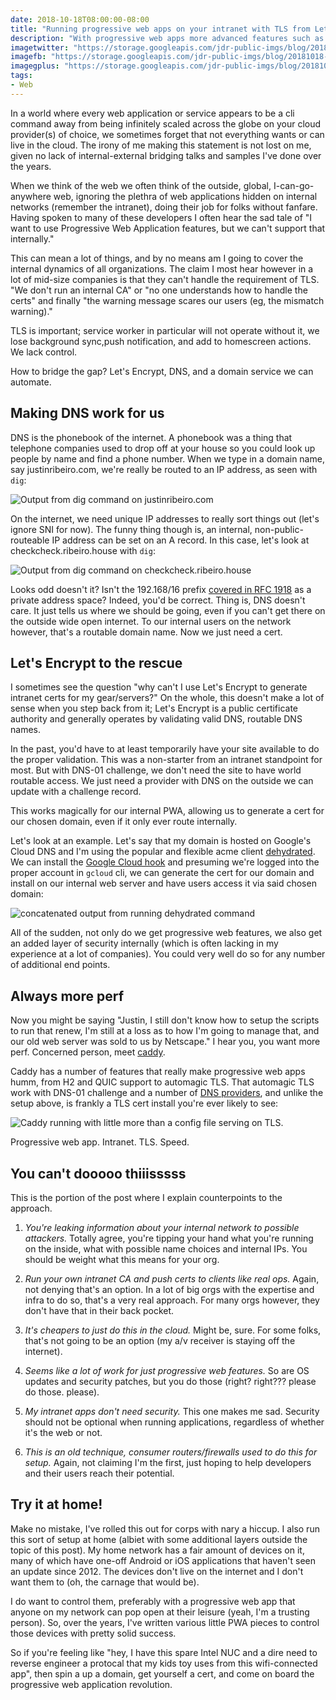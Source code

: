 ```yaml
---
date: 2018-10-18T08:00:00-08:00
title: "Running progressive web apps on your intranet with TLS from Lets Encrypt"
description: "With progressive web apps more advanced features such as service workers and background sync, we need a way for our intranet web applications to run on TLS with ease."
imagetwitter: "https://storage.googleapis.com/jdr-public-imgs/blog/20181018-tls-pwa-twitter-1024x535.jpg"
imagefb: "https://storage.googleapis.com/jdr-public-imgs/blog/20181018-tls-pwa-fb-1200x630.jpg"
imagegplus: "https://storage.googleapis.com/jdr-public-imgs/blog/20181018-tls-pwa-gplus-800x360.jpg"
tags:
- Web
---
```


In a world where every web application or service appears to be a cli command away from being infinitely scaled across the globe on your cloud provider(s) of choice, we sometimes forget that not everything wants or can live in the cloud. The irony of me making this statement is not lost on me, given no lack of internal-external bridging talks and samples I've done over the years.

When we think of the web we often think of the outside, global, I-can-go-anywhere web, ignoring the plethra of web applications hidden on internal networks (remember the intranet), doing their job for folks without fanfare. Having spoken to many of these developers I often hear the sad tale of "I want to use Progressive Web Application features, but we can't support that internally."

This can mean a lot of things, and by no means am I going to cover the internal dynamics of all organizations. The claim I most hear however in a lot of mid-size companies is that they can't handle the requirement of TLS. "We don't run an internal CA" or "no one understands how to handle the certs" and finally "the warning message scares our users (eg, the mismatch warning)."

TLS is important; service worker in particular will not operate without it, we lose background sync,push notification, and add to homescreen actions. We lack control.

How to bridge the gap? Let's Encrypt, DNS, and a domain service we can automate.

## Making DNS work for us
DNS is the phonebook of the internet. A phonebook was a thing that telephone companies used to drop off at your house so you could look up people by name and find a phone number. When we type in a domain name, say justinribeiro.com, we're really be routed to an IP address, as seen with `dig`:

<img src="https://storage.googleapis.com/jdr-public-imgs/blog/20181018-dig-external.png" alt="Output from dig command on justinribeiro.com">

On the internet, we need unique IP addresses to really sort things out (let's ignore SNI for now). The funny thing though is, an internal, non-public-routeable IP address can be set on an A record. In this case, let's look at checkcheck.ribeiro.house with `dig`:

<img src="https://storage.googleapis.com/jdr-public-imgs/blog/20181018-dig-internal.png" alt="Output from dig command on checkcheck.ribeiro.house">

Looks odd doesn't it? Isn't the 192.168/16 prefix [covered in RFC 1918](https://tools.ietf.org/html/rfc1918#section-3) as a private address space? Indeed, you'd be correct. Thing is, DNS doesn't care. It just tells us where we should be going, even if you can't get there on the outside wide open internet. To our internal users on the network however, that's a routable domain name. Now we just need a cert.

## Let's Encrypt to the rescue
I sometimes see the question "why can't I use Let's Encrypt to generate intranet certs for my gear/servers?" On the whole, this doesn't make a lot of sense when you step back from it; Let's Encrypt is a public certificate authority and generally operates by validating valid DNS, routable DNS names.

In the past, you'd have to at least temporarily have your site available to do the proper validation. This was a non-starter from an intranet standpoint for most. But with DNS-01 challenge, we don't need the site to have world routable access. We just need a provider with DNS on the outside we can update with a challenge record.

This works magically for our internal PWA, allowing us to generate a cert for our chosen domain, even if it only ever route internally.

Let's look at an example. Let's say that my domain is hosted on Google's Cloud DNS and I'm using the popular and flexible acme client [dehydrated](https://github.com/lukas2511/dehydrated). We can install the [Google Cloud hook](https://github.com/spfguru/dehydrated4googlecloud) and presuming we're logged into the proper account in `gcloud` cli, we can generate the cert for our domain and install on our internal web server and have users access it via said chosen domain:

<img src="https://storage.googleapis.com/jdr-public-imgs/blog/20181018-acme-cert-gen.jpg" alt="concatenated output from running dehydrated command">

All of the sudden, not only do we get progressive web features, we also get an added layer of security internally (which is often lacking in my experience at a lot of companies). You could very well do so for any number of additional end points.

## Always more perf
Now you might be saying "Justin, I still don't know how to setup the scripts to run that renew, I'm still at a loss as to how I'm going to manage that, and our old web server was sold to us by Netscape." I hear you, you want more perf. Concerned person, meet [caddy](https://caddyserver.com).

Caddy has a number of features that really make progressive web apps humm, from H2 and QUIC support to automagic TLS. That automagic TLS work with DNS-01 challenge and a number of [DNS providers](https://caddyserver.com/docs/tls.dns.googlecloud), and unlike the setup above, is frankly a TLS cert install you're ever likely to see:

<img src="https://storage.googleapis.com/jdr-public-imgs/blog/20181018-caddy.png" alt="Caddy running with little more than a config file serving on TLS.">

Progressive web app. Intranet. TLS. Speed.

## You can't dooooo thiiisssss
This is the portion of the post where I explain counterpoints to the approach.

1. _You're leaking information about your internal network to possible attackers._ Totally agree, you're tipping your hand what you're running on the inside, what with possible name choices and internal IPs. You should be weight what this means for your org.

2. _Run your own intranet CA and push certs to clients like real ops._ Again, not denying that's an option. In a lot of big orgs with the expertise and infra to do so, that's a very real approach. For many orgs however, they don't have that in their back pocket.

3. _It's cheapers to just do this in the cloud._ Might be, sure. For some folks, that's not going to be an option (my a/v receiver is staying off the internet).

4. _Seems like a lot of work for just progressive web features._ So are OS updates and security patches, but you do those (right? right??? please do those. please).

5. _My intranet apps don't need security._ This one makes me sad. Security should not be optional when running applications, regardless of whether it's the web or not.

6. _This is an old technique, consumer routers/firewalls used to do this for setup._ Again, not claiming I'm the first, just hoping to help developers and their users reach their potential.

## Try it at home!
Make no mistake, I've rolled this out for corps with nary a hiccup. I also run this sort of setup at home (albiet with some additional layers outside the topic of this post). My home network has a fair amount of devices on it, many of which have one-off Android or iOS applications that haven't seen an update since 2012. The devices don't live on the internet and I don't want them to (oh, the carnage that would be).

I do want to control them, preferably with a progressive web app that anyone on my network can pop open at their leisure (yeah, I'm a trusting person). So, over the years, I've written various little PWA pieces to control those devices with pretty solid success.

So if you're feeling like "hey, I have this spare Intel NUC and a dire need to reverse engineer a protocal that my kids toy uses from this wifi-connected app", then spin a up a domain, get yourself a cert, and come on board the progressive web application revolution.